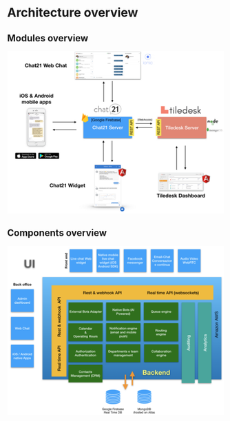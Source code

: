 # Architecture overview

## Modules overview

![](../.gitbook/assets/tiledesk-architecture-design.001.jpeg)

## Components overview

![](../.gitbook/assets/image%20%281%29.png)

